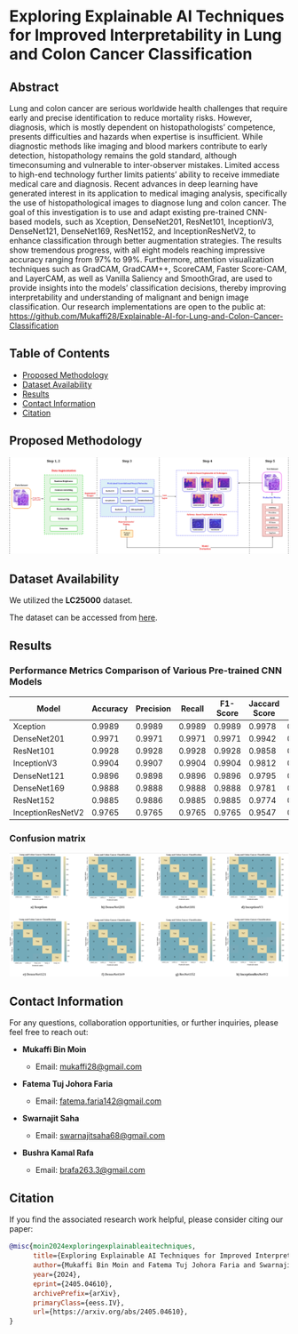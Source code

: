 # Exploring Explainable AI Techniques for Improved Interpretability in Lung and Colon Cancer Classification
## Abstract
Lung and colon cancer are serious worldwide health challenges that require early and precise identification
to reduce mortality risks. However, diagnosis, which is mostly dependent on histopathologists’ competence,
presents difficulties and hazards when expertise is insufficient. While diagnostic methods like imaging and
blood markers contribute to early detection, histopathology remains the gold standard, although timeconsuming and vulnerable to inter-observer mistakes. Limited access to high-end technology further limits
patients’ ability to receive immediate medical care and diagnosis. Recent advances in deep learning have
generated interest in its application to medical imaging analysis, specifically the use of histopathological
images to diagnose lung and colon cancer. The goal of this investigation is to use and adapt existing
pre-trained CNN-based models, such as Xception, DenseNet201, ResNet101, InceptionV3, DenseNet121,
DenseNet169, ResNet152, and InceptionResNetV2, to enhance classification through better augmentation
strategies. The results show tremendous progress, with all eight models reaching impressive accuracy ranging
from 97% to 99%. Furthermore, attention visualization techniques such as GradCAM, GradCAM++,
ScoreCAM, Faster Score-CAM, and LayerCAM, as well as Vanilla Saliency and SmoothGrad, are used to
provide insights into the models’ classification decisions, thereby improving interpretability and understanding
of malignant and benign image classification. Our research implementations are open to the public at:
https://github.com/Mukaffi28/Explainable-AI-for-Lung-and-Colon-Cancer-Classification


## Table of Contents
- [Proposed Methodology](#experimental-methodology)
- [Dataset Availability](#dataset-availability)
- [Results](#results)
- [Contact Information](#contact-information)
- [Citation](#citation)


## Proposed Methodology
![Methodology](lung_page-0001.jpg)

    
## Dataset Availability

We utilized the **LC25000** dataset.
<!--, which comprises 25,000 color pictures of lung and colon tissues classified into five categories: colon cancer, benign colonic tissue, lung adenocarcinoma, lung squamous cell carcinoma, and benign lung tissue. Each class consists of 5,000 images cropped to 768 by 768 pixels. The collection is divided into colon and lung image sets in accordance with HIPAA compliance guidelines. It's instrumental in developing diagnostic tools for lung and colon cancers, driving progress in medical imaging research.-->

The dataset can be accessed from [here](https://www.kaggle.com/datasets/xilezhu/lc25000).




## Results
### Performance Metrics Comparison of Various Pre-trained CNN Models
| Model             | Accuracy | Precision | Recall | F1-Score | Jaccard Score | Log Loss |
|-------------------|----------|-----------|--------|----------|---------------|----------|
| Xception          | 0.9989   | 0.9989    | 0.9989 | 0.9989   | 0.9978        | 0.0384   |
| DenseNet201       | 0.9971   | 0.9971    | 0.9971 | 0.9971   | 0.9942        | 0.1057   |
| ResNet101         | 0.9928   | 0.9928    | 0.9928 | 0.9928   | 0.9858        | 0.2595   |
| InceptionV3       | 0.9904   | 0.9907    | 0.9904 | 0.9904   | 0.9812        | 0.3460   |
| DenseNet121       | 0.9896   | 0.9898    | 0.9896 | 0.9896   | 0.9795        | 0.3749   |
| DenseNet169       | 0.9888   | 0.9888    | 0.9888 | 0.9888   | 0.9781        | 0.4037   |
| ResNet152         | 0.9885   | 0.9886    | 0.9885 | 0.9885   | 0.9774        | 0.4133   |
| InceptionResNetV2 | 0.9765   | 0.9765    | 0.9765 | 0.9765   | 0.9547        | 0.8458   |

### Confusion matrix
![Confusion matrix](lung_page-0002.png)


## Contact Information

For any questions, collaboration opportunities, or further inquiries, please feel free to reach out:
- **Mukaffi Bin Moin**
  - Email: [mukaffi28@gmail.com](mailto:mukaffi28@gmail.com)

- **Fatema Tuj Johora Faria**
  - Email: [fatema.faria142@gmail.com](mailto:fatema.faria142@gmail.com)

- **Swarnajit Saha**
  - Email: [swarnajitsaha68@gmail.com](mailto:swarnajitsaha68@gmail.com)
- **Bushra Kamal Rafa**
  - Email: [brafa263.3@gmail.com](mailto:brafa263.3@gmail.com)
    
## Citation
If you find the associated research work helpful, please consider citing our paper:
```bibtex
@misc{moin2024exploringexplainableaitechniques,
      title={Exploring Explainable AI Techniques for Improved Interpretability in Lung and Colon Cancer Classification}, 
      author={Mukaffi Bin Moin and Fatema Tuj Johora Faria and Swarnajit Saha and Busra Kamal Rafa and Mohammad Shafiul Alam},
      year={2024},
      eprint={2405.04610},
      archivePrefix={arXiv},
      primaryClass={eess.IV},
      url={https://arxiv.org/abs/2405.04610}, 
}



